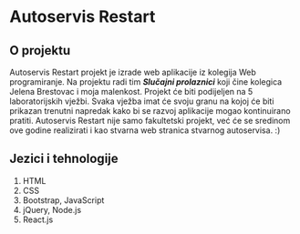 # Autoservis Restart

## O projektu

Autoservis Restart projekt je izrade web aplikacije iz kolegija Web programiranje. Na projektu radi tim ***Slučajni prolaznici*** koji čine kolegica Jelena Brestovac i moja malenkost.
Projekt će biti podijeljen na 5 laboratorijskih vježbi. Svaka vježba imat će svoju granu na kojoj će biti prikazan trenutni napredak kako bi se razvoj aplikacije mogao kontinuirano pratiti.
Autoservis Restart nije samo fakultetski projekt, već će se sredinom ove godine realizirati i kao stvarna web stranica stvarnog autoservisa. :)

## Jezici i tehnologije 

  1. HTML
  2. CSS
  3. Bootstrap, JavaScript
  4. jQuery, Node.js
  5. React.js
